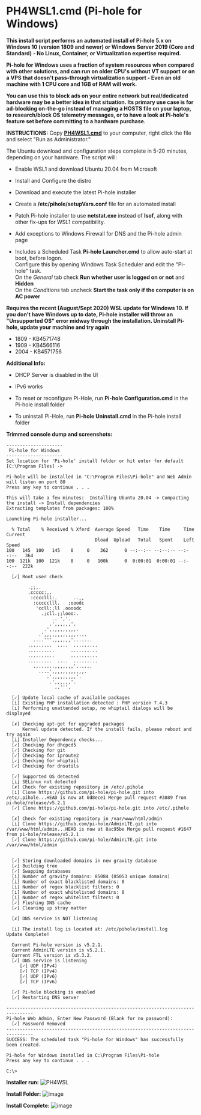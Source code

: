 # PH4WSL1.cmd (Pi-hole for Windows)

**This install script performs an automated install of Pi-hole 5.x on Windows 10 (version 1809 and newer) or Windows Server 2019 (Core and Standard) - No Linux, Container, or Virtualization expertise required.**  

**Pi-hole for Windows uses a fraction of system resources when compared with other solutions, and can run on older CPU's without VT support or on a VPS that doesn't pass-through virtualization support - Even an old machine with 1 CPU core and 1GB of RAM will work.**

**You can use this to block ads on your entire network but real/dedicated hardware may be a better idea in that situation.  Its primary use case is for ad-blocking on-the-go instead of managing a HOSTS file on your laptop, to research/block OS telemetry messages, or to have a look at Pi-hole's feature set before committing to a hardware purchase.**

**INSTRUCTIONS:** Copy [**PH4WSL1.cmd**](https://github.com/DesktopECHO/Pi-Hole-for-WSL1/raw/master/PH4WSL1.cmd) to your computer, right click the file and select "Run as Administrator."  

The Ubuntu download and configuration steps complete in 5-20 minutes, depending on your hardware.  The script will:

* Enable WSL1 and download Ubuntu 20.04 from Microsoft 

* Install and Configure the distro

* Download and execute the latest Pi-hole installer 

* Create a  **/etc/pihole/setupVars.conf** file for an automated install

* Patch Pi-hole installer to use **netstat.exe** instead of **lsof**, along with other fix-ups for WSL1 compatibility.

* Add exceptions to Windows Firewall for DNS and the Pi-hole admin page

* Includes a Scheduled Task **Pi-hole Launcher.cmd** to allow auto-start at boot, before logon.  
  Configure this by opening Windows Task Scheduler and edit the "Pi-hole" task.  
  On the *General* tab check **Run whether user is logged on or not** and **Hidden**  
    On the *Conditions* tab uncheck **Start the task only if the computer is on AC power**

**Requires the recent (August/Sept 2020) WSL update for Windows 10. If you don't have Windows up to date, Pi-hole installer will throw an "Unsupported OS" error midway through the installation.  Uninstall Pi-hole, update your machine and try again**

* 1809 - KB4571748
* 1909 - KB4566116
* 2004 - KB4571756

**Additional Info:**

* DHCP Server is disabled in the UI

* IPv6 works  

* To reset or reconfigure Pi-Hole, run **Pi-hole Configuration.cmd** in the Pi-hole install folder

* To uninstall Pi-Hole, run **Pi-hole Uninstall.cmd** in the Pi-hole install folder

**Trimmed console dump and screenshots:**

```
---------------------
 Pi-hole for Windows
--------------------- 
Set location for 'Pi-hole' install folder or hit enter for default [C:\Program Files] -> 

Pi-hole will be installed in "C:\Program Files\Pi-hole" and Web Admin will listen on port 80
Press any key to continue . . .

This will take a few minutes:  Installing Ubuntu 20.04 -> Compacting the install -> Install dependencies
Extracting templates from packages: 100%

Launching Pi-hole installer...

  % Total    % Received % Xferd  Average Speed   Time    Time     Time  Current
                                 Dload  Upload   Total   Spent    Left  Speed
100   145  100   145    0     0    362      0 --:--:-- --:--:-- --:--:--   364
100  121k  100  121k    0     0   100k      0  0:00:01  0:00:01 --:--:--  222k

  [✓] Root user check

        .;;,.
        .ccccc:,.
         :cccclll:.      ..,,
          :ccccclll.   ;ooodc
           'ccll:;ll .oooodc
             .;cll.;;looo:.
                 .. ','.
                .',,,,,,'.
              .',,,,,,,,,,.
            .',,,,,,,,,,,,....
          ....''',,,,,,,'.......
        .........  ....  .........
        ..........      ..........
        ..........      ..........
        .........  ....  .........
          ........,,,,,,,'......
            ....',,,,,,,,,,,,.
               .',,,,,,,,,'.
                .',,,,,,'.
                  ..'''.

  [✓] Update local cache of available packages
  [i] Existing PHP installation detected : PHP version 7.4.3
  [i] Performing unattended setup, no whiptail dialogs will be displayed

  [✗] Checking apt-get for upgraded packages
      Kernel update detected. If the install fails, please reboot and try again
  [i] Installer Dependency checks...
  [✓] Checking for dhcpcd5
  [✓] Checking for git
  [✓] Checking for iproute2
  [✓] Checking for whiptail
  [✓] Checking for dnsutils

  [✓] Supported OS detected
  [i] SELinux not detected
  [✗] Check for existing repository in /etc/.pihole
  [i] Clone https://github.com/pi-hole/pi-hole.git into /etc/.pihole...HEAD is now at 0d8ece1 Merge pull request #3889 from pi-hole/release/v5.2.1
  [✓] Clone https://github.com/pi-hole/pi-hole.git into /etc/.pihole

  [✗] Check for existing repository in /var/www/html/admin
  [i] Clone https://github.com/pi-hole/AdminLTE.git into /var/www/html/admin...HEAD is now at 8ac95be Merge pull request #1647 from pi-hole/release/v5.2.1
  [✓] Clone https://github.com/pi-hole/AdminLTE.git into /var/www/html/admin

 
  [✓] Storing downloaded domains in new gravity database
  [✓] Building tree
  [✓] Swapping databases
  [i] Number of gravity domains: 85084 (85053 unique domains)
  [i] Number of exact blacklisted domains: 0
  [i] Number of regex blacklist filters: 0
  [i] Number of exact whitelisted domains: 0
  [i] Number of regex whitelist filters: 0
  [✓] Flushing DNS cache
  [✓] Cleaning up stray matter

  [✗] DNS service is NOT listening

  [i] The install log is located at: /etc/pihole/install.log
Update Complete!

  Current Pi-hole version is v5.2.1.
  Current AdminLTE version is v5.2.1.
  Current FTL version is v5.3.2.
  [✓] DNS service is listening
     [✓] UDP (IPv4)
     [✓] TCP (IPv4)
     [✓] UDP (IPv6)
     [✓] TCP (IPv6)

  [✓] Pi-hole blocking is enabled
  [✓] Restarting DNS server

--------------------------------------------------------------------------------
Pi-hole Web Admin, Enter New Password (Blank for no password):
  [✓] Password Removed
--------------------------------------------------------------------------------
SUCCESS: The scheduled task "Pi-hole for Windows" has successfully been created.

Pi-hole for Windows installed in C:\Program Files\Pi-hole
Press any key to continue . . .

C:\>       
```

**Installer run:**
![PH4WSL](https://user-images.githubusercontent.com/33142753/101309416-c16b2480-3822-11eb-95ab-e1e2e1953adc.png)


**Install Folder:**
![image](https://user-images.githubusercontent.com/33142753/101309475-e8295b00-3822-11eb-9a84-d22b74df849e.PNG)


**Install Complete:**
![image](https://user-images.githubusercontent.com/33142753/101309494-f4151d00-3822-11eb-8521-66a96279add0.PNG)
